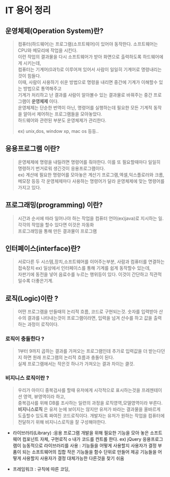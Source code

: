 # IT 용어 정리
## 운영체제(Operation System)란?
> 컴퓨터(하드웨어)는 프로그램(소프트웨어)이 있어야 동작한다.
소프트웨어는 CPU와 메모리에 작업을 시킨다.  
이런 작업의 결과물을 다시 소프트웨어가 받아 화면으로 출력하도록 하드웨어에게 시키는데,  
컴퓨터는 기계어(0과1)로 이루어져 있어서 사람이 일일히 기계어로 명령내리는것이 힘들다.  
이때, 사람이 사용하기 쉬운 방법으로 명령을 내리면 중간에 기계가 이해할수 있는 방법으로 통역해주고  
기계가 처리하고 난 결과를 사람이 알아볼수 있는 결과물로 바꿔주는 중간 프로그램이 **운영체제** 이다.  
운영체제는 단순한 번역이 아닌, 명령어를 실행하는데 필요한 모든 기계적 동작을 알아서 제어하는 프로그램들을 모아놓았다.  
하드웨어와 관련된 부분도 운영체제가 관리한다.
>
> ex) unix,dos, window xp, mac os 등등..

## 응용프로그램 이란?
> 운영체제에 명령을 내릴려면 명령어를 줘야한다. 이를 또 필요할때마다 일일히 명령하기 번거로워 생긴것이 응용프로그램이다.  
> ex) 계산에 필요한 명령어를 모아놓은 계산기 프로그램,엑셀,익스플로러와 크롬,메모장 등등
>각 운영체제마다 사용하는 명령어가 달라 운영체제에 맞는 명령어를 가지고 있다.

## 프로그래밍(programming) 이란?
> 시간과 순서에 따라 일어나야 하는 작업을 컴퓨터 언어(ex)java)로 지시하는 일.  
각각의 작업을 할수 있다면 이것은 자동화  
프로그래밍을 통해 만든 결과물이 프로그램

## 인터페이스(interface)란?
> 서로다른 두 시스템,장치,소프트웨어를 이어주는부분, 사람과 컴퓨터를 연결하는 접속장치
ex) 일상에서 인터페이스를 통해 기계를 쉽게 동작할수 있는데,  
자판기에 동전을 넣어 음료수를 누르는 행위등이 있다. 이것이 간단하고 직관적일수록 더좋은기계.

##  로직(Logic)이란 ?
> 어떤 프로그램을 만들때의 논리적 흐름, 코드로 구현되는것.
숫자를 입력받아 산수의 결과를 나타내는것이 프로그램이라면, 입력을 넘겨 산수를 하고 값을 출력하는 과정이 로직이다.  
>
### 로직이 충돌한다 ?  
>1부터 9까지 곱하는 결과를 가져오는 프로그램인데 추가로 입력값을 더 받는다던지 하면 원래 프로그램의 논리적 흐름과 충돌이 된다.  
실제 프로그램애서는 작은것 하나가 가져오는 결과 차이는 클것.
### 비지니스 로직이란 ?  
> 우리가 아이디 중복검사를 할때 유저에게 시각적으로 표시하는것을 프레젠테이션 영역, 뷰영역이라 하고,  
중복검사를 위해 DB를 조사하는 일련의 과정을 로직영역,모델영역이라 부른다.  
**비지니스로직** 은 유저 눈에 보이지는 않지만 유저가 바라는 결과물을 올바르게 도출할수 있도록 짜여진 코드로직이다. 개발자는 유저가 원하는 작업을 컴퓨터에 전달하기 위해 비지니스로직을 잘 구성해야한다.


* 라이브러리(Library) :응용 프로그램 개발을 위해 필요한 기능을 모아 놓은 소프트웨어 컴포넌트 자체, 구현로직 o
내가 코드를 컨트롤 한다.
ex) jQuery
응용프로그램이 능동적으로 라이브러리를 사용 : 기능들을 어떻게 사용할지 사용자가 결정
부품이 되는 소프트웨어의 집합
작은 기능들을 함수 단위로 만들어 제공
기능들을 어떻게 사용할지 사용자가 결정
대체가능한 다른것을 찾기 쉬움



* 프레임워크 : 규칙에 따른 코딩, 